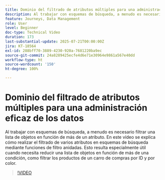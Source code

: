 ```yaml
---
title: Dominio del filtrado de atributos múltiples para una administración eficaz de los datos
description: Al trabajar con esquemas de búsqueda, a menudo es necesario filtrar una lista de objetos en función de más de un atributo. En este vídeo se explica cómo realizar el filtrado de varios atributos en esquemas de búsqueda mediante funciones de filtro anidadas. Esto resulta especialmente útil cuando necesita reducir una lista de objetos en función de más de una condición, como filtrar los productos de un carro de compras por ID y por color.
feature: Journeys, Data Management
role: User
level: Beginner
doc-type: Technical Video
duration: 173
last-substantial-update: 2025-07-21T00:00:00Z
jira: KT-18564
exl-id: 288bff70-3889-4230-920a-7681220ba9ec
source-git-commit: 24a8289425ecfe4d6e71e30964e9861a567e40dd
workflow-type: ht
source-wordcount: '150'
ht-degree: 100%

---
```


# Dominio del filtrado de atributos múltiples para una administración eficaz de los datos

Al trabajar con esquemas de búsqueda, a menudo es necesario filtrar una lista de objetos en función de más de un atributo. En este vídeo se explica cómo realizar el filtrado de varios atributos en esquemas de búsqueda mediante funciones de filtro anidadas. Esto resulta especialmente útil cuando necesita reducir una lista de objetos en función de más de una condición, como filtrar los productos de un carro de compras por ID y por color.

>[!VIDEO](https://video.tv.adobe.com/v/3469312/?learn=on&enablevpops)

